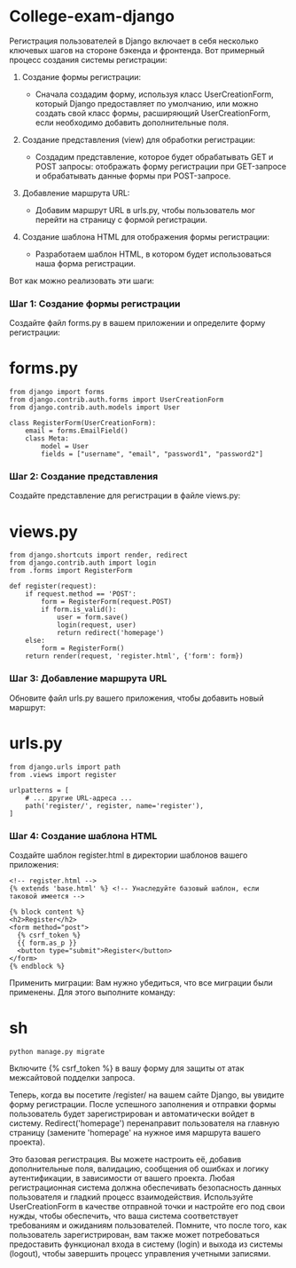 # College-exam-django


Регистрация пользователей в Django включает в себя несколько ключевых шагов на стороне бэкенда и фронтенда. Вот примерный процесс создания системы регистрации:

1. Создание формы регистрации:

   - Сначала создадим форму, используя класс UserCreationForm, который Django предоставляет по умолчанию, или можно создать свой класс формы, расширяющий UserCreationForm, если необходимо добавить дополнительные поля.

2. Создание представления (view) для обработки регистрации:

   - Создадим представление, которое будет обрабатывать GET и POST запросы: отображать форму регистрации при GET-запросе и обрабатывать данные формы при POST-запросе.

3. Добавление маршрута URL:

   - Добавим маршрут URL в urls.py, чтобы пользователь мог перейти на страницу с формой регистрации.

4. Создание шаблона HTML для отображения формы регистрации:

   - Разработаем шаблон HTML, в котором будет использоваться наша форма регистрации.

Вот как можно реализовать эти шаги:

### Шаг 1: Создание формы регистрации

Создайте файл forms.py в вашем приложении и определите форму регистрации:

# forms.py
~~~
from django import forms
from django.contrib.auth.forms import UserCreationForm
from django.contrib.auth.models import User

class RegisterForm(UserCreationForm):
    email = forms.EmailField()
    class Meta:
        model = User
        fields = ["username", "email", "password1", "password2"]
~~~


### Шаг 2: Создание представления

Создайте представление для регистрации в файле views.py:

# views.py
~~~
from django.shortcuts import render, redirect
from django.contrib.auth import login
from .forms import RegisterForm

def register(request):
    if request.method == 'POST':
        form = RegisterForm(request.POST)
        if form.is_valid():
            user = form.save()
            login(request, user)
            return redirect('homepage')
    else:
        form = RegisterForm()
    return render(request, 'register.html', {'form': form})
~~~


### Шаг 3: Добавление маршрута URL

Обновите файл urls.py вашего приложения, чтобы добавить новый маршрут:

# urls.py
~~~
from django.urls import path
from .views import register

urlpatterns = [
    # ... другие URL-адреса ...
    path('register/', register, name='register'),
]
~~~

### Шаг 4: Создание шаблона HTML

Создайте шаблон register.html в директории шаблонов вашего приложения:

~~~
<!-- register.html -->
{% extends 'base.html' %} <!-- Унаследуйте базовый шаблон, если таковой имеется -->

{% block content %}
<h2>Register</h2>
<form method="post">
  {% csrf_token %}
  {{ form.as_p }}
  <button type="submit">Register</button>
</form>
{% endblock %}
~~~

 Применить миграции:
   Вам нужно убедиться, что все миграции были применены. Для этого выполните команду:

# sh
~~~
python manage.py migrate
~~~
   



Включите {% csrf_token %} в вашу форму для защиты от атак межсайтовой подделки запроса.

Теперь, когда вы посетите /register/ на вашем сайте Django, вы увидите форму регистрации. После успешного заполнения и отправки формы пользователь будет зарегистрирован и автоматически войдет в систему. Redirect('homepage') перенаправит пользователя на главную страницу (замените 'homepage' на нужное имя маршрута вашего проекта).

Это базовая регистрация. Вы можете настроить её, добавив дополнительные поля, валидацию, сообщения об ошибках и логику аутентификации, в зависимости от вашего проекта.
Любая регистрационная система должна обеспечивать безопасность данных пользователя и гладкий процесс взаимодействия. Используйте UserCreationForm в качестве отправной точки и настройте его под свои нужды, чтобы обеспечить, что ваша система соответствует требованиям и ожиданиям пользователей. Помните, что после того, как пользователь зарегистрирован, вам также может потребоваться предоставить функционал входа в систему (login) и выхода из системы (logout), чтобы завершить процесс управления учетными записями.
